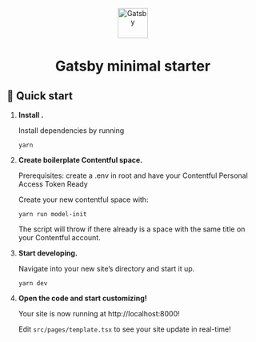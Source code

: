 <p align="center">
  <a href="https://www.gatsbyjs.com/?utm_source=starter&utm_medium=readme&utm_campaign=minimal-starter">
    <img alt="Gatsby" src="https://www.gatsbyjs.com/Gatsby-Monogram.svg" width="60" />
  </a>
</p>
<h1 align="center">
  Gatsby minimal starter
</h1>

## 🚀 Quick start

1.  **Install .**

    Install dependencies by running

    ```shell
    yarn
    ```

2.  **Create boilerplate Contentful space.**

    Prerequisites: create a .env in root and have your Contentful Personal Access Token Ready

    Create your new contentful space with:

    ```shell
    yarn run model-init
    ```

    The script will throw if there already is a space with the same title on your Contentful account.

3.  **Start developing.**

    Navigate into your new site’s directory and start it up.

    ```shell
    yarn dev
    ```

4.  **Open the code and start customizing!**

    Your site is now running at http://localhost:8000!

    Edit `src/pages/template.tsx` to see your site update in real-time!
